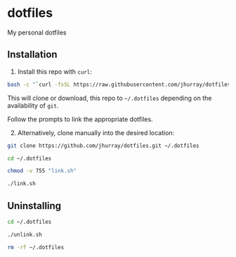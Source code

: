 # dotfiles
My personal dotfiles

## Installation

1. Install this repo with `curl`:

```bash
bash -c "`curl -fsSL https://raw.githubusercontent.com/jhurray/dotfiles/master/install.sh`"
```

This will clone or download, this repo to `~/.dotfiles` depending on the availability of `git`.

Follow the prompts to link the appropriate dotfiles.

2. Alternatively, clone manually into the desired location:

```bash
git clone https://github.com/jhurray/dotfiles.git ~/.dotfiles

cd ~/.dotfiles

chmod -v 755 "link.sh"

./link.sh
```

## Uninstalling

```bash
cd ~/.dotfiles

./unlink.sh

rm -rf ~/.dotfiles
```

